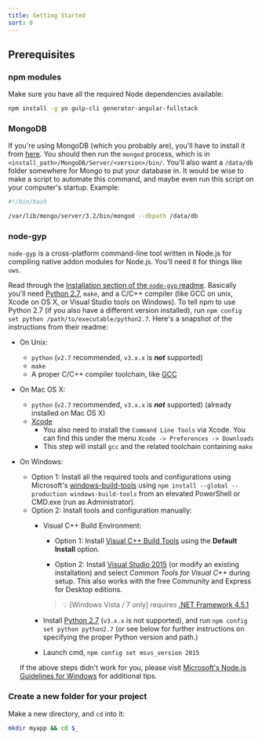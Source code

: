 ```yaml
---
title: Getting Started
sort: 0
---
```


## Prerequisites

### npm modules

Make sure you have all the required Node dependencies available:

```bash
npm install -g yo gulp-cli generator-angular-fullstack
```

### MongoDB

If you're using MongoDB (which you probably are), you'll have to install it from [here](https://www.mongodb.com/download-center#community).
You should then run the `mongod` process, which is in `<install_path>/MongoDB/Server/<version>/bin/`. You'll also want a `/data/db` folder
somewhere for Mongo to put your database in. It would be wise to make a script to automate this command, and maybe even run this script on
your computer's startup. Example:

```bash
#!/bin/bash

/var/lib/mongo/server/3.2/bin/mongod --dbpath /data/db
```

### node-gyp

`node-gyp` is a cross-platform command-line tool written in Node.js for compiling native addon modules for Node.js. You'll need it for things like `uws`.

Read through the [Installation section of the `node-gyp` readme](https://github.com/nodejs/node-gyp#installation). Basically you'll need [Python 2.7](https://www.python.org/downloads/), `make`, and a C/C++ compiler (like GCC on unix, Xcode on OS X, or Visual Studio tools on Windows). To tell npm to use Python 2.7 (if you also have a different version installed), run `npm config set python /path/to/executable/python2.7`. Here's a snapshot of the instructions from their readme:

  * On Unix:
    * `python` (`v2.7` recommended, `v3.x.x` is __*not*__ supported)
    * `make`
    * A proper C/C++ compiler toolchain, like [GCC](https://gcc.gnu.org)
  * On Mac OS X:
    * `python` (`v2.7` recommended, `v3.x.x` is __*not*__ supported) (already installed on Mac OS X)
    * [Xcode](https://developer.apple.com/xcode/download/)
      * You also need to install the `Command Line Tools` via Xcode. You can find this under the menu `Xcode -> Preferences -> Downloads`
      * This step will install `gcc` and the related toolchain containing `make`
  * On Windows:
    * Option 1: Install all the required tools and configurations using Microsoft's [windows-build-tools](https://github.com/felixrieseberg/windows-build-tools) using `npm install --global --production windows-build-tools` from an elevated PowerShell or CMD.exe (run as Administrator).
    * Option 2: Install tools and configuration manually:
      * Visual C++ Build Environment:
        * Option 1: Install [Visual C++ Build Tools](http://landinghub.visualstudio.com/visual-cpp-build-tools) using the **Default Install** option.

        * Option 2: Install [Visual Studio 2015](https://www.visualstudio.com/products/visual-studio-community-vs) (or modify an existing installation) and select *Common Tools for Visual C++* during setup. This also works with the free Community and Express for Desktop editions.

        > :bulb: [Windows Vista / 7 only] requires [.NET Framework 4.5.1](http://www.microsoft.com/en-us/download/details.aspx?id=40773)

      * Install [Python 2.7](https://www.python.org/downloads/) (`v3.x.x` is not supported), and run `npm config set python python2.7` (or see below for further instructions on specifying the proper Python version and path.)
      * Launch cmd, `npm config set msvs_version 2015`

    If the above steps didn't work for you, please visit [Microsoft's Node.js Guidelines for Windows](https://github.com/Microsoft/nodejs-guidelines/blob/master/windows-environment.md#compiling-native-addon-modules) for additional tips.

### Create a new folder for your project

Make a new directory, and `cd` into it:
```bash
mkdir myapp && cd $_
```
